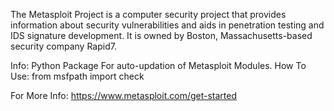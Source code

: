 The Metasploit Project is a computer security project that provides information
about security vulnerabilities and aids in penetration testing and IDS signature
development. It is owned by Boston, Massachusetts-based security company Rapid7.

Info:
     Python Package For auto-updation of Metasploit Modules.
How To Use:
          from msfpath import check
          
For More Info:
           https://www.metasploit.com/get-started
